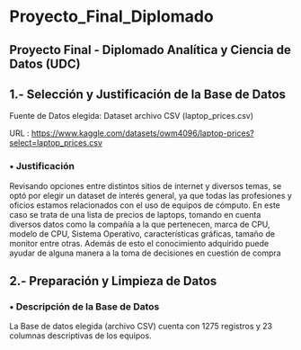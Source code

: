 # Proyecto_Final_Diplomado

## Proyecto Final - Diplomado Analítica y Ciencia de Datos (UDC)

## 1.- Selección y Justificación de la Base de Datos

Fuente de Datos elegida: Dataset archivo CSV (laptop_prices.csv)

URL :  https://www.kaggle.com/datasets/owm4096/laptop-prices?select=laptop_prices.csv

### •	Justificación
Revisando opciones entre distintos sitios de internet y diversos temas, se optó por elegir un dataset de interés general, ya que todas las profesiones y oficios estamos relacionados con el uso de equipos de cómputo. En este caso se trata de una lista de precios de laptops, tomando en cuenta diversos datos como la compañía a la que pertenecen, marca de CPU, modelo de CPU, Sistema Operativo, características gráficas, tamaño de monitor entre otras.
Además de esto el conocimiento adquirido puede ayudar de alguna manera a la toma de decisiones en cuestión de compra


## 2.- Preparación y Limpieza de Datos

### •	Descripción de la Base de Datos
La Base de datos elegida (archivo CSV) cuenta con 1275 registros y 23 columnas descriptivas de los equipos.
